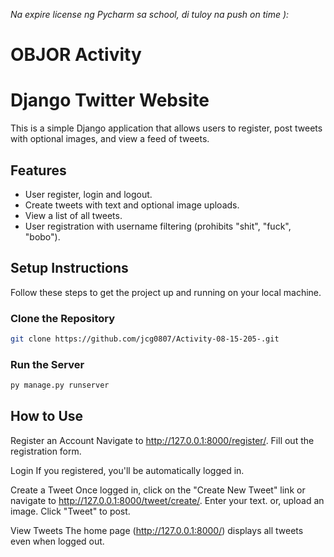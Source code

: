 _Na expire license ng Pycharm sa school, di tuloy na push on time    ):_

# OBJOR Activity

# Django Twitter Website

This is a simple Django application that allows users to register, post tweets with optional images, and view a feed of tweets.

## Features

- User register, login and logout.
- Create tweets with text and optional image uploads.
- View a list of all tweets.
- User registration with username filtering (prohibits "shit", "fuck", "bobo").

## Setup Instructions

Follow these steps to get the project up and running on your local machine.

### Clone the Repository

```bash
git clone https://github.com/jcg0807/Activity-08-15-205-.git
```
### Run the Server
```bash
py manage.py runserver
```

## How to Use

Register an Account
Navigate to http://127.0.0.1:8000/register/.
Fill out the registration form.

Login
If you registered, you'll be automatically logged in.

Create a Tweet
Once logged in, click on the "Create New Tweet" link or navigate to http://127.0.0.1:8000/tweet/create/.
Enter your text.
or, upload an image.
Click "Tweet" to post.

View Tweets
The home page (http://127.0.0.1:8000/) displays all tweets even when logged out.